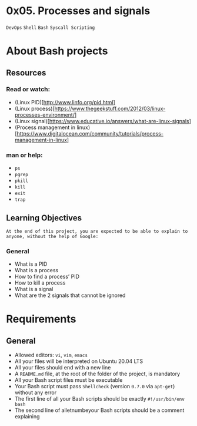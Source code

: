 # 0x05. Processes and signals
`DevOps`  `Shell`   `Bash`    ``Syscall Scripting``
# About Bash projects

## Resources
### Read or watch:

+ (Linux PID)[http://www.linfo.org/pid.html]
+ (Linux process)[https://www.thegeekstuff.com/2012/03/linux-processes-environment/]
+ (Linux signal)[https://www.educative.io/answers/what-are-linux-signals]
+ (Process management in linux)[https://www.digitalocean.com/community/tutorials/process-management-in-linux]

### man or help:
+ `ps`
+ `pgrep`
+ `pkill`
+ `kill`
+ `exit`
+ `trap`
## Learning Objectives
```
At the end of this project, you are expected to be able to explain to anyone, without the help of Google:
```
### General
+ What is a PID
+ What is a process
+ How to find a process’ PID
+ How to kill a process
+ What is a signal
+ What are the 2 signals that cannot be ignored

# Requirements
## General
+ Allowed editors: `vi`, `vim`, `emacs`
+ All your files will be interpreted on Ubuntu 20.04 LTS
+ All your files should end with a new line
+ A `README.md` file, at the root of the folder of the project, is mandatory
+ All your Bash script files must be executable
+ Your Bash script must pass `Shellcheck` (version `0.7.0` via `apt-get`) without any error
+ The first line of all your Bash scripts should be exactly `#!/usr/bin/env bash`
+ The second line of alletnumbeyour Bash scripts should be a comment explaining
